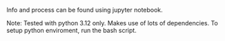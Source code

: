 Info and process can be found using jupyter notebook.

Note: Tested with python 3.12 only. Makes use of lots of dependencies.
      To setup python enviroment, run the bash script.
